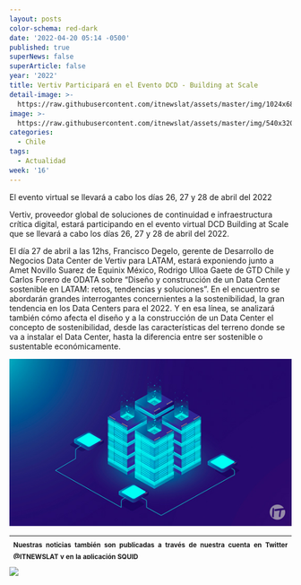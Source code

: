 ```yaml
---
layout: posts
color-schema: red-dark
date: '2022-04-20 05:14 -0500'
published: true
superNews: false
superArticle: false
year: '2022'
title: Vertiv Participará en el Evento DCD - Building at Scale
detail-image: >-
  https://raw.githubusercontent.com/itnewslat/assets/master/img/1024x680/data-center-g.jpg
image: >-
  https://raw.githubusercontent.com/itnewslat/assets/master/img/540x320/data-center-p.jpg
categories:
  - Chile
tags:
  - Actualidad
week: '16'
---
```

El evento virtual se llevará a cabo los días 26, 27 y 28 de abril del 2022

Vertiv, proveedor global de soluciones de continuidad e infraestructura crítica digital, estará participando en el evento virtual DCD Building at Scale que se llevará a cabo los días 26, 27 y 28 de abril del 2022.

El día 27 de abril a las 12hs, Francisco Degelo, gerente de Desarrollo de Negocios Data Center de Vertiv para LATAM, estará exponiendo junto a Amet Novillo Suarez de Equinix México, Rodrigo Ulloa Gaete de GTD Chile y Carlos Forero de ODATA sobre “Diseño y construcción de un Data Center sostenible en LATAM: retos, tendencias y soluciones”.
En el encuentro se abordarán grandes interrogantes concernientes a la sostenibilidad, la gran tendencia en los Data Centers para el 2022.  Y en esa línea, se analizará también cómo afecta el diseño y a la construcción de un Data Center el concepto de sostenibilidad, desde las características del terreno donde se va a instalar el Data Center, hasta la diferencia entre ser sostenible o sustentable económicamente.

![](https://raw.githubusercontent.com/itnewslat/assets/master/img/540x320/data-center-p.jpg)

<table style="height: 42px;" width="569">
<tbody>
<tr>
<td style="text-align: justify;"><sub><strong>Nuestras noticias también son publicadas a través de nuestra cuenta en Twitter <a href="https://twitter.com/itnewslat?lang=es">@ITNEWSLAT</a> y en la aplicación <a href="https://squidapp.co/en/">SQUID</a></strong></sub></td>
</tr>
</tbody>
</table>

<img src="https://tracker.metricool.com/c3po.jpg?hash=56f88a41e39ab42c063cc51676587a04"/>